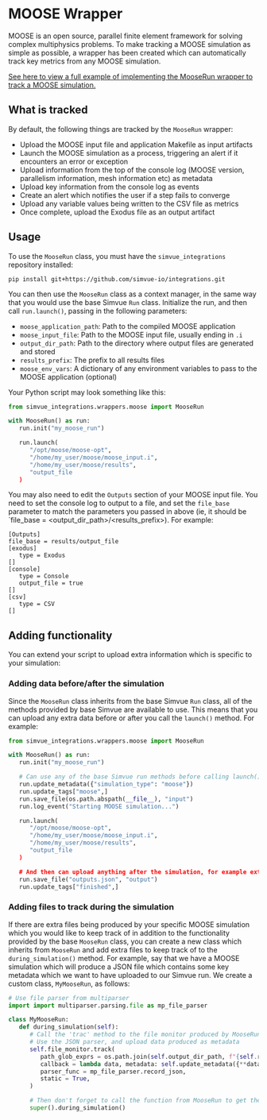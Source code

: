 # MOOSE Wrapper

MOOSE is an open source, parallel finite element framework for solving complex multiphysics problems. To make tracking a MOOSE simulation as simple as possible, a wrapper has been created which can automatically track key metrics from any MOOSE simulation.

[See here to view a full example of implementing the MooseRun wrapper to track a MOOSE simulation.](/examples/moose)

## What is tracked

By default, the following things are tracked by the `MooseRun` wrapper:

- Upload the MOOSE input file and application Makefile as input artifacts
- Launch the MOOSE simulation as a process, triggering an alert if it encounters an error or exception
- Upload information from the top of the console log (MOOSE version, parallelism information, mesh information etc) as metadata
- Upload key information from the console log as events
- Create an alert which notifies the user if a step fails to converge
- Upload any variable values being written to the CSV file as metrics
- Once complete, upload the Exodus file as an output artifact

## Usage

To use the `MooseRun` class, you must have the `simvue_integrations` repository installed:
```
pip install git+https://github.com/simvue-io/integrations.git
```
You can then use the `MooseRun` class as a context manager, in the same way that you would use the base Simvue `Run` class. Initialize the run, and then call `run.launch()`, passing in the following parameters:

- `moose_application_path`: Path to the compiled MOOSE application
- `moose_input_file`: Path to the MOOSE input file, usually ending in `.i`
- `output_dir_path`: Path to the directory where output files are generated and stored
- `results_prefix`: The prefix to all results files
- `moose_env_vars`: A dictionary of any environment variables to pass to the MOOSE application (optional)

Your Python script may look something like this:
```py
from simvue_integrations.wrappers.moose import MooseRun

with MooseRun() as run:
   run.init("my_moose_run")

   run.launch(
      "/opt/moose/moose-opt",
      "/home/my_user/moose/moose_input.i",
      "/home/my_user/moose/results",
      "output_file
   )
```

You may also need to edit the `Outputs` section of your MOOSE input file. You need to set the console log to output to a file, and set the `file_base` parameter to match the parameters you passed in above (ie, it should be `file_base = <output_dir_path>/<results_prefix>). For example:
```
[Outputs]
file_base = results/output_file
[exodus]
   type = Exodus
[]
[console]
   type = Console
   output_file = true
[]
[csv]
   type = CSV
[]
```
## Adding functionality
You can extend your script to upload extra information which is specific to your simulation:

### Adding data before/after the simulation
Since the `MooseRun` class inherits from the base Simvue `Run` class, all of the methods provided by base Simvue are available to use. This means that you can upload any extra data before or after you call the `launch()` method. For example:

```py
from simvue_integrations.wrappers.moose import MooseRun

with MooseRun() as run:
   run.init("my_moose_run")

   # Can use any of the base Simvue run methods before calling launch():
   run.update_metadata({"simulation_type": "moose"})
   run.update_tags["moose",]
   run.save_file(os.path.abspath(__file__), "input")
   run.log_event("Starting MOOSE simulation...")

   run.launch(
      "/opt/moose/moose-opt",
      "/home/my_user/moose/moose_input.i",
      "/home/my_user/moose/results",
      "output_file
   )

   # And then can upload anything after the simulation, for example extra results files
   run.save_file("outputs.json", "output")
   run.update_tags["finished",]
```

### Adding files to track during the simulation
If there are extra files being produced by your specific MOOSE simulation which you would like to keep track of in addition to the functionality provided by the base `MooseRun` class, you can create a new class which inherits from `MooseRun` and add extra files to keep track of to the `during_simulation()` method. For example, say that we have a MOOSE simulation which will produce a JSON file which contains some key metadata which we want to have uploaded to our Simvue run. We create a custom class, `MyMooseRun`, as follows:

```py
# Use file parser from multiparser
import import multiparser.parsing.file as mp_file_parser

class MyMooseRun:
   def during_simulation(self):
      # Call the 'trac' method to the file monitor produced by MooseRun
      # Use the JSON parser, and upload data produced as metadata
      self.file_monitor.track(
         path_glob_exprs = os.path.join(self.output_dir_path, f"{self.results_prefix}.json"),
         callback = lambda data, metadata: self.update_metadata({**data, **metadata}), 
         parser_func = mp_file_parser.record_json, 
         static = True,
      )

      # Then don't forget to call the function from MooseRun to get the default behaviour too!
      super().during_simulation()
```